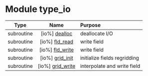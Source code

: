 # Module type_io

| Type | Name | Purpose |
| :--: | :--: | :---------- |
| subroutine | [io%] [dealloc](https://github.com/benjaminmenetrier/bump/tree/master/src/type_io.F90#L60) | deallocate I/O |
| subroutine | [io%] [fld_read](https://github.com/benjaminmenetrier/bump/tree/master/src/type_io.F90#L89) | write field |
| subroutine | [io%] [fld_write](https://github.com/benjaminmenetrier/bump/tree/master/src/type_io.F90#L154) | write field |
| subroutine | [io%] [grid_init](https://github.com/benjaminmenetrier/bump/tree/master/src/type_io.F90#L328) | initialize fields regridding |
| subroutine | [io%] [grid_write](https://github.com/benjaminmenetrier/bump/tree/master/src/type_io.F90#L545) | interpolate and write field |

